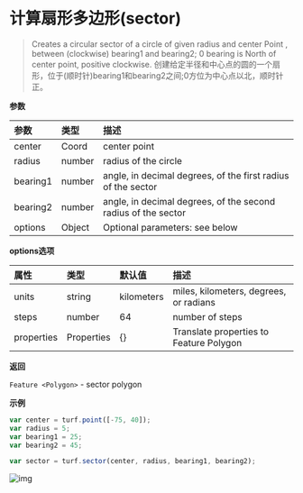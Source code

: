 # 计算扇形多边形(sector)

> Creates a circular sector of a circle of given radius and center Point , between (clockwise) bearing1 and bearing2; 0 bearing is North of center point, positive clockwise.
> 创建给定半径和中心点的圆的一个扇形，位于(顺时针)bearing1和bearing2之间;0方位为中心点以北，顺时针正。

**参数**

| 参数     | 类型   | 描述                                                         |
| :------- | :----- | :----------------------------------------------------------- |
| center   | Coord  | center point                                                 |
| radius   | number | radius of the circle                                         |
| bearing1 | number | angle, in decimal degrees, of the first radius of the sector |
| bearing2 | number | angle, in decimal degrees, of the second radius of the sector |
| options  | Object | Optional parameters: see below                               |

**options选项**

| 属性       | 类型       | 默认值     | 描述                                    |
| :--------- | :--------- | :--------- | :-------------------------------------- |
| units      | string     | kilometers | miles, kilometers, degrees, or radians  |
| steps      | number     | 64         | number of steps                         |
| properties | Properties | {}         | Translate properties to Feature Polygon |

**返回**

`Feature <Polygon>` - sector polygon

**示例**

```js
var center = turf.point([-75, 40]);
var radius = 5;
var bearing1 = 25;
var bearing2 = 45;

var sector = turf.sector(center, radius, bearing1, bearing2);
```

![img](https://pzy-images.oss-cn-hangzhou.aliyuncs.com/img/sector.b64e9689.webp)